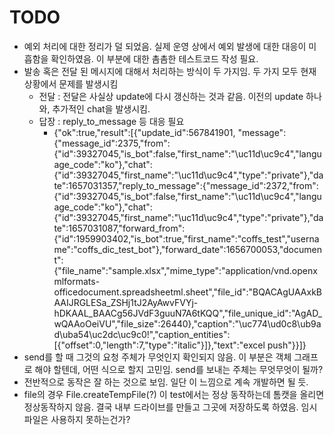 # TODO
- 예외 처리에 대한 정리가 덜 되었음. 실제 운영 상에서 예외 발생에 대한 대응이 미흡함을 확인하였음. 이 부분에 대한 촘촘한 테스트코드 작성 필요.
- 발송 혹은 전달 된 메시지에 대해서 처리하는 방식이 두 가지임. 두 가지 모두 현재 상황에서 문제를 발생시킴
  - 전달 : 전달은 사실상 update에 다시 갱신하는 것과 같음. 이전의 update 하나와, 추가적인 chat을 발생시킴.
  - 답장 :  reply_to_message 등 대응 필요
    - {"ok":true,"result":[{"update_id":567841901,
    "message":{"message_id":2375,"from":{"id":39327045,"is_bot":false,"first_name":"\uc11d\uc9c4","language_code":"ko"},"chat":{"id":39327045,"first_name":"\uc11d\uc9c4","type":"private"},"date":1657031357,"reply_to_message":{"message_id":2372,"from":{"id":39327045,"is_bot":false,"first_name":"\uc11d\uc9c4","language_code":"ko"},"chat":{"id":39327045,"first_name":"\uc11d\uc9c4","type":"private"},"date":1657031087,"forward_from":{"id":1959903402,"is_bot":true,"first_name":"coffs_test","username":"coffs_dic_test_bot"},"forward_date":1656700053,"document":{"file_name":"sample.xlsx","mime_type":"application/vnd.openxmlformats-officedocument.spreadsheetml.sheet","file_id":"BQACAgUAAxkBAAIJRGLESa_ZSHj1tJ2AyAwvFVYj-hDKAAL_BAACg56JVdF3guuN7A6tKQQ","file_unique_id":"AgAD_wQAAoOeiVU","file_size":26440},"caption":"\uc774\ud0c8\ub9ad\uba54\uc2dc\uc9c0!","caption_entities":[{"offset":0,"length":7,"type":"italic"}]},"text":"excel push"}}]} 
- send를 할 때 그것의 요청 주체가 무엇인지 확인되지 않음. 이 부분은 객체 그래프로 해야 할텐데, 어떤 식으로 할지 고민임. send를 보내는 주체는 무엇무엇이 될까?
- 전반적으로 동작은 잘 하는 것으로 보임. 일단 이 느낌으로 계속 개발하면 될 듯.
- file의 경우  File.createTempFile(?) 이 test에서는 정상 동작하는데 톰캣을 올리면 정상동작하지 않음. 결국 내부 드라이브를 만들고 그곳에 저장하도록 하였음. 임시 파일은 사용하지 못하는건가? 